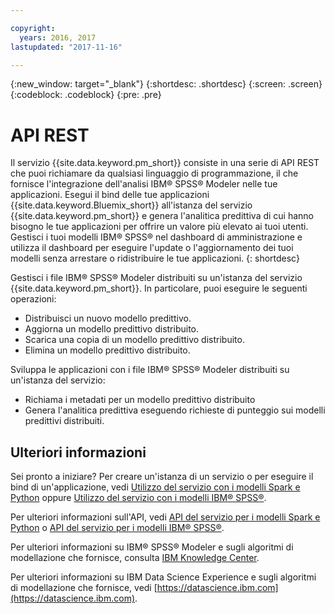 ```yaml
---

copyright:
  years: 2016, 2017
lastupdated: "2017-11-16"

---
```


{:new_window: target="_blank"}
{:shortdesc: .shortdesc}
{:screen: .screen}
{:codeblock: .codeblock}
{:pre: .pre}

# API REST

Il servizio {{site.data.keyword.pm_short}} consiste in una serie di
API REST che puoi richiamare da qualsiasi linguaggio di programmazione, il che fornisce l'integrazione dell'analisi IBM® SPSS®
Modeler nelle tue applicazioni. Esegui il bind delle tue applicazioni
{{site.data.keyword.Bluemix_short}} all'istanza del servizio {{site.data.keyword.pm_short}} e genera l'analitica
predittiva di cui hanno bisogno le tue applicazioni per offrire un valore più elevato ai tuoi utenti. Gestisci
i tuoi modelli IBM® SPSS® nel dashboard di amministrazione e utilizza il dashboard per eseguire l'update o l'aggiornamento dei
tuoi modelli senza arrestare o ridistribuire le tue applicazioni.
{: shortdesc}

Gestisci i file IBM® SPSS® Modeler distribuiti
su un'istanza del servizio {{site.data.keyword.pm_short}}. In particolare, puoi eseguire le seguenti operazioni:

*  Distribuisci un nuovo modello predittivo. 
*  Aggiorna un modello predittivo distribuito. 
*  Scarica una copia di un modello predittivo distribuito. 
*  Elimina un modello predittivo distribuito. 

Sviluppa le applicazioni con i file IBM® SPSS® Modeler distribuiti su
un'istanza del servizio:

*  Richiama i metadati per un modello predittivo distribuito 
*  Genera l'analitica predittiva eseguendo richieste di punteggio sui modelli predittivi distribuiti. 

## Ulteriori informazioni

Sei pronto a iniziare? Per creare un'istanza di un servizio o per eseguire il bind
di un'applicazione, vedi [Utilizzo del servizio con i modelli Spark e Python](using_pm_service_dsx.html) oppure
[Utilizzo del servizio con i modelli IBM® SPSS®](using_pm_service.html).

Per ulteriori informazioni sull'API, vedi [API del servizio per i modelli Spark e Python](pm_service_api_spark.html) o [API del
servizio per i modelli IBM® SPSS®](pm_service_api_spss.html).

Per ulteriori informazioni su IBM® SPSS® Modeler e sugli algoritmi di modellazione che fornisce, consulta
[IBM Knowledge Center](https://www.ibm.com/support/knowledgecenter/SS3RA7).

Per ulteriori informazioni su IBM Data Science Experience e sugli algoritmi di
modellazione che fornisce, vedi [https://datascience.ibm.com](https://datascience.ibm.com).
